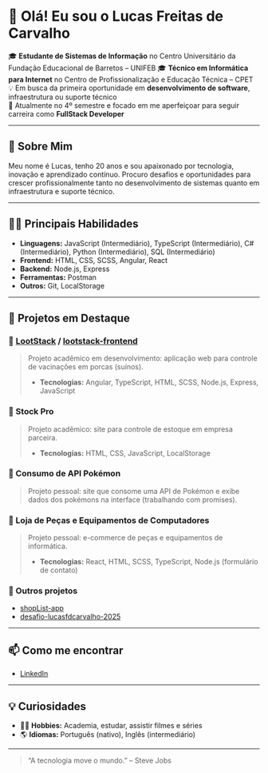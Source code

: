 # 👋 Olá! Eu sou o Lucas Freitas de Carvalho

🎓 **Estudante de Sistemas de Informação** no Centro Universitário da Fundação Educacional de Barretos – UNIFEB
🎓 **Técnico em Informática para Internet** no Centro de Profissionalização e Educação Técnica – CPET
💡 Em busca da primeira oportunidade em **desenvolvimento de software**, infraestrutura ou suporte técnico  
🌱 Atualmente no 4º semestre e focado em me aperfeiçoar para seguir carreira como **FullStack Developer**  

---

## 🚀 Sobre Mim

Meu nome é Lucas, tenho 20 anos e sou apaixonado por tecnologia, inovação e aprendizado contínuo. Procuro desafios e oportunidades para crescer profissionalmente tanto no desenvolvimento de sistemas quanto em infraestrutura e suporte técnico.

---

## 🧑‍💻 Principais Habilidades

- **Linguagens:** JavaScript (Intermediário), TypeScript (Intermediário), C# (Intermediário), Python (Intermediário), SQL (Intermediário)
- **Frontend:** HTML, CSS, SCSS, Angular, React
- **Backend:** Node.js, Express
- **Ferramentas:** Postman
- **Outros:** Git, LocalStorage

---

## 🌟 Projetos em Destaque

### 🔹 [LootStack](https://github.com/LootStack/lootstack-backend) / [lootstack-frontend](https://github.com/LootStack/lootstack-frontend)
> Projeto acadêmico em desenvolvimento: aplicação web para controle de vacinações em porcas (suínos).
> - **Tecnologias:** Angular, TypeScript, HTML, SCSS, Node.js, Express, JavaScript

### 🔹 Stock Pro
> Projeto acadêmico: site para controle de estoque em empresa parceira.
> - **Tecnologias:** HTML, CSS, JavaScript, LocalStorage

### 🔹 Consumo de API Pokémon
> Projeto pessoal: site que consome uma API de Pokémon e exibe dados dos pokémons na interface (trabalhando com promises).

### 🔹 Loja de Peças e Equipamentos de Computadores
> Projeto pessoal: e-commerce de peças e equipamentos de informática.
> - **Tecnologias:** React, HTML, SCSS, TypeScript, Node.js (formulário de contato)

### 🔹 Outros projetos
- [shopList-app](https://github.com/lucasfdcarvalho/shopList-app)
- [desafio-lucasfdcarvalho-2025](https://github.com/lucasfdcarvalho/desafio-lucasfdcarvalho-2025)

---

## 📫 Como me encontrar

- [LinkedIn](https://www.linkedin.com/in/lucas-freitas-b75a35325)

---

## 💡 Curiosidades

- 🏋️‍♂️ **Hobbies:** Academia, estudar, assistir filmes e séries
- 🌎 **Idiomas:** Português (nativo), Inglês (intermediário)

---

> “A tecnologia move o mundo.” – Steve Jobs
